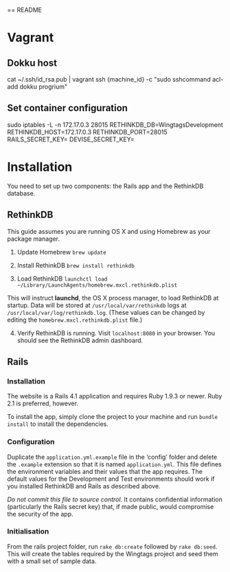 == README

# Vagrant

## Dokku host

cat ~/.ssh/id_rsa.pub | vagrant ssh {machine_id} -c "sudo sshcommand acl-add dokku progrium"

## Set container configuration
sudo iptables -L -n
172.17.0.3
28015
RETHINKDB_DB=WingtagsDevelopment
RETHINKDB_HOST=172.17.0.3
RETHINKDB_PORT=28015
RAILS_SECRET_KEY=
DEVISE_SECRET_KEY=


# Installation

You need to set up two components: the Rails app and the RethinkDB database.

## RethinkDB

This guide assumes you are running OS X and using Homebrew as your package manager. 

1. Update Homebrew
`brew update`

2. Install RethinkDB
`brew install rethinkdb`

3. Load RethinkDB
`launchctl load ~/Library/LaunchAgents/homebrew.mxcl.rethinkdb.plist`

This will instruct **launchd**, the OS X process manager, to load RethinkDB at startup. Data will be stored at `/usr/local/var/rethinkdb` logs at `/usr/local/var/log/rethinkdb.log`. (These values can be changed by editing the `homebrew.mxcl.rethinkdb.plist` file.)

4. Verify RethinkDB is running.
Visit `localhost:8080` in your browser. You should see the RethinkDB admin dashboard. 

## Rails

### Installation

The website is a Rails 4.1 application and requires Ruby 1.9.3 or newer. Ruby 2.1 is preferred, however. 

To install the app, simply clone the project to your machine and run `bundle install` to install the dependencies.

### Configuration

Duplicate the `application.yml.example` file in the ‘config’ folder and delete the `.example` extension so that it is named `application.yml`. This file defines the environment variables and their values that the app requires. The default values for the Development and Test environments should work if you installed RethinkDB and Rails as described above. 

*Do not commit this file to source control.* It contains confidential information (particularly the Rails secret key) that, if made public, would compromise the security of the app.

### Initialisation

From the rails project folder, run `rake db:create` followed by `rake db:seed`. This will create the tables required by the Wingtags project and seed them with a small set of sample data.